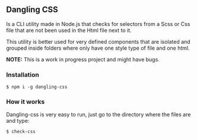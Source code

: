 ## Dangling CSS
Is a CLI utility made in Node.js that checks for selectors from a Scss or Css file that are not been used in the Html file next to it. 

This utility is better used for very defined components that are isolated and grouped inside folders where only have one style type of file and one html.  

**NOTE:** This is a work in progress project and might have bugs.

### Installation
```$ npm i -g dangling-css```

### How it works
Dangling-css is very easy to run, just go to the directory where the files are and type: 

```$ check-css```
